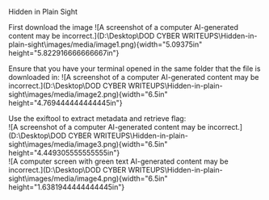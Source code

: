 Hidden in Plain Sight

First download the image ![A screenshot of a computer AI-generated
content may be
incorrect.](D:\Desktop\DOD CYBER WRITEUPS\Hidden-in-plain-sight\images/media/image1.png){width="5.09375in"
height="5.822916666666667in"}

Ensure that you have your terminal opened in the same folder that the
file is downloaded in: ![A screenshot of a computer AI-generated content
may be
incorrect.](D:\Desktop\DOD CYBER WRITEUPS\Hidden-in-plain-sight\images/media/image2.png){width="6.5in"
height="4.769444444444445in"}

Use the exiftool to extract metadata and retrieve flag:\
![A screenshot of a computer AI-generated content may be
incorrect.](D:\Desktop\DOD CYBER WRITEUPS\Hidden-in-plain-sight\images/media/image3.png){width="6.5in"
height="4.449305555555555in"}\
![A computer screen with green text AI-generated content may be
incorrect.](D:\Desktop\DOD CYBER WRITEUPS\Hidden-in-plain-sight\images/media/image4.png){width="6.5in"
height="1.6381944444444445in"}

